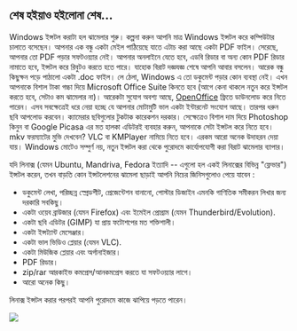 <?php require("../../entete.php");?> <?php require("../../base.php");?> <?php require("../../fonctions.php");?>

<div id="corps">

<h2>শেষ হইয়াও হইলোনা শেষ...</h2>

 Windows ইন্সটল করাটা হল ঝামেলার শুরু। কল্পনা করুন আপনি মাত্র Windows ইন্সটল করে কম্পিউটার চালাতে বসেছেন। আপনার এক বন্ধু একটা মেইল পাঠিয়েছে যাতে এটাচ করা আছে একটা PDF ফাইল। সেরেছে, আপনার তো PDF পড়ার সফটওয়্যার নেই। আপনার অনলাইনে যেতে হবে, এডবি রিডার বা অন্য কোন PDF রিডার নামাতে হবে, ইন্সটল করে রিবুটও করতে হতে পারে। যাহোক বিরাট দজ্ঞযজ্ঞ শেষে আপনি আবার বসলেন। আরেক বন্ধু কিছুক্ষন পড়ে পাঠালো একটা .doc ফাইল। লে ঠেলা, Windows এ তো ডকুমেন্ট পড়ার কোন ব্যবস্থা নেই। এখন আপনাকে বিশাল টাকা গচ্চা দিয়ে Microsoft Office Suite কিনতে হবে (আগে কেনা থাকলে নতুন করে ইন্সটল করতে হবে, সেটাও কম ঝামেলার না)। আরেকটা সুযোগ অবশ্য আছে, <a href="http://www.openoffice.org/">OpenOffice</a> ফ্রিতে ডাউনলোড করে নিতে পারেন। এসব সবক্ষেত্রেই ধরে নেয়া হচ্ছে যে আপনার মোটামুটি ভাল একটা ইন্টারনেট সংযোগ আছে। তারপর ধরুন ছবি আপলোড করবেন। ক্যামেরার ছবিগুলোর টুকটাক কারেকশন দরকার। সেক্ষেত্রেও বিশাল দাম দিয়ে Photoshop কিনুন বা Google Picasa এর মত হালকা এডিটরই ব্যবহার করুন, আপনাকে সেটা ইন্সটল করে নিতে হবে। mkv ফরম্যাটের মুভি দেখবেন? VLC বা KMPlayer নামিয়ে নিতে হবে। এরকম আরো অনেক উদাহরন দেয়া যায়। Windows মোটেও সম্পুর্ণ নয়, নতুন ইন্সটল করা থেকে পুরোদমে কার্যোপযোগী করা বিরাট ঝামেলার ব্যাপার।

যদি লিনাক্স (যেমন Ubuntu, Mandriva, Fedora ইত্যাদি -- এগুলো হল একই লিনাক্সের বিভিন্ন "ফ্লেভার") ইন্সটল করেন, তখন বাড়তি কোন ইন্সটলেশনের ঝামেলা ছাড়াই আপনি নিচের জিনিসগুলোও পেয়ে যাবেন :

<ul>

<li>ডকুমেন্ট লেখা, পরিচ্ছন্ন স্প্রেডশীট, প্রেজেন্টেশন বানানো, পোস্টার ডিজাইন এমনকি গাণিতিক সমীকরন লিখার জন্য দরকারি সবকিছু।</li>

<li>একটা ওয়েব ব্রাউজার (যেমন Firefox) এবং ইমেইল প্রোগ্রাম (যেমন Thunderbird/Evolution).</li>
<li>একটা ছবি এডিটর (GIMP) যা প্রায় ফটোশপের মত শক্তিশালী।</li> 
<li>একটা ইন্সট্যান্ট মেসেঞ্জার।</li>
<li>একটা ভাল ভিডিও প্লেয়ার (যেমন VLC).</li>
<li>একটা মিউজিক প্লেয়ার এবং অর্গানাইজার।</li>
<li>PDF রিডার।</li>
<li>zip/rar আরকাইভ কমপ্রেস/আনকমপ্রেস করতে যা সফটওয়্যার লাগে।</li>
<li>আরো অনেক কিছু।</li>
</ul>

লিনাক্স ইন্সটল করার পরপরই আপনি পুরোদমে কাজে ঝাপিয়ে পড়তে পারেন।

<img src="Images/app_menu.png" />

</div>


